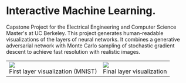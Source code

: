# Interactive Machine Learning.

Capstone Project for the Electrical Engineering and Computer Science Master's at UC Berkeley. This project generates human-readable visualizations of the layers of neural networks. It combines a generative adversarial network with Monte Carlo sampling of stochastic gradient descent to achieve fast resolution with realistic images.

<div align="middle">
  <table style="width=100%">
    <tr>
      <td>
        <img src="https://user-images.githubusercontent.com/21185262/38182494-9e1c5afa-35ee-11e8-81e5-d681d565421b.png">
  		<figcaption align="middle">First layer visualization (MNIST)</figcaption>
      </td>
      <td>
        <img src="https://user-images.githubusercontent.com/21185262/38182492-9e0827b0-35ee-11e8-9d2f-905423641687.png">
  		<figcaption align="middle">Final layer visualization</figcaption>
      </td>
    </tr>
  </table>
</div>
